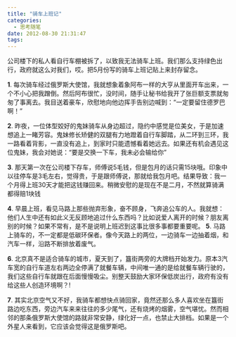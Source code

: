 ```yaml
---
title: "骑车上班记"
categories:
  - 思考随笔
date: 2012-08-30 21:31:47
tags:
---
```


公司楼下的私人看自行车棚被拆了，以致我无法骑车上班。我们那么支持绿色出行，政府就这么对我们，哎。把5月份写的骑车上班记贴上来封存留念。

**1**. 每次骑车经过俄罗斯大使馆，我就想象着象阿布一样的大亨从里面开车出来，一个不小心把我蹭倒。然后阿布很忙，没时间，随手让秘书给我开了张巨额支票就匆匆了事离去。我目送着豪车，欣慰地向他边挥手告别边喊到：“一定要留住德罗巴啊！” 
 
**2**. 昨夜，一位体型姣好的鬼妹骑车从身边超过，隐约中感觉是位美女，于是加速想追上一睹芳容。鬼妹修长矫健的双腿有力地蹬着自行车脚踏，从二环到三环，我一路看着背影，一直没有追上，到家时只能遗憾看着她远去。如果还有机会遇见这位鬼妹，我会对她说：“要是交换一下车，我未必会输给你” 
 
**3**. 那天第一次在公司楼下存车，师傅说5毛钱，但是包月的话只需15块哦。印象中以往停车是3毛左右，觉得贵，于是跟师傅说，那就给我包月吧。结果导致：我一个月得上班30天才能把这钱赚回来。稍微安慰的是现在不是二月，不然就算骑满都得赔1块钱 
 
**4**. 早晨上班，看见马路上那些抛弃形象，奋不顾身，飞奔追公车的人。我就想：他们人生中还有如此义无反顾地追过什么东西吗？比如说爱人离开的时候？朋友离别的时候？如果不常有，是不是说明上班迟到这事比很多事都要重要呢。 
**5**. 马路上骑车的，不一定都是低碳环保者。像今天路上的两位，一边骑车一边抽着烟，和汽车一样，沿路不断排放着废气。 
 
**6**. 北京真不是适合骑车的城市，夏天到了，簋街两旁的大牌档开始发力。原本3汽车宽的自行车道左右两边全停满了就餐车辆，中间唯一通的是给就餐车辆行驶的，我们这些自行车就跟在后面慢慢吸尘。别整天鼓励大家环保低炭出行，政府有没有给这些人创造环境啊？! 
 
**7**. 其实北京空气又不好，我骑车都想快点骑回家，竟然还那么多人喜欢坐在簋街路边吃东西，旁边汽车来来往往的多少尾气，还有烧烤的烟雾，空气堪忧。然而相邻的那条俄罗斯大使馆的路就非常安静，绿化好一点，也禁止大排档。如果是一个外星人来看到，它应该会觉得这是俄罗斯吧。